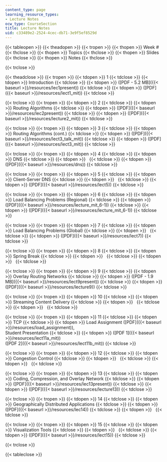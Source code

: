 ```yaml
---
content_type: page
learning_resource_types:
- Lecture Notes
ocw_type: CourseSection
title: Lecture Notes
uid: c33489e2-2524-4cec-db71-3e9f5ef8529d
---
```


{{< tableopen >}}
{{< theadopen >}}
{{< tropen >}}
{{< thopen >}}
Week #
{{< thclose >}}
{{< thopen >}}
Topics
{{< thclose >}}
{{< thopen >}}
Slides
{{< thclose >}}
{{< thopen >}}
Notes
{{< thclose >}}

{{< trclose >}}

{{< theadclose >}}
{{< tropen >}}
{{< tdopen >}}
1
{{< tdclose >}}
{{< tdopen >}}
Introduction
{{< tdclose >}}
{{< tdopen >}}
([PDF - 5.2 MB]({{< baseurl >}}/resources/lec1present))
{{< tdclose >}}
{{< tdopen >}}
([PDF]({{< baseurl >}}/resources/lect1_mit))
{{< tdclose >}}

{{< trclose >}}
{{< tropen >}}
{{< tdopen >}}
2
{{< tdclose >}}
{{< tdopen >}}
Routing Algorithms
{{< tdclose >}}
{{< tdopen >}}
([PDF]({{< baseurl >}}/resources/lec2present))
{{< tdclose >}}
{{< tdopen >}}
([PDF]({{< baseurl >}}/resources/lecture2_mit))
{{< tdclose >}}

{{< trclose >}}
{{< tropen >}}
{{< tdopen >}}
3
{{< tdclose >}}
{{< tdopen >}}
Routing Algorithms (cont.)
{{< tdclose >}}
{{< tdopen >}}
([PDF]({{< baseurl >}}/resources/lect3_talk_mit))
{{< tdclose >}}
{{< tdopen >}}
([PDF]({{< baseurl >}}/resources/lect3_mit))
{{< tdclose >}}

{{< trclose >}}
{{< tropen >}}
{{< tdopen >}}
4
{{< tdclose >}}
{{< tdopen >}}
DNS
{{< tdclose >}}
{{< tdopen >}}
 
{{< tdclose >}}
{{< tdopen >}}
([PDF]({{< baseurl >}}/resources/dns))
{{< tdclose >}}

{{< trclose >}}
{{< tropen >}}
{{< tdopen >}}
5
{{< tdclose >}}
{{< tdopen >}}
Client-Server DNS
{{< tdclose >}}
{{< tdopen >}}
 
{{< tdclose >}}
{{< tdopen >}}
([PDF]({{< baseurl >}}/resources/lect5))
{{< tdclose >}}

{{< trclose >}}
{{< tropen >}}
{{< tdopen >}}
6
{{< tdclose >}}
{{< tdopen >}}
Load Balancing Problems (Regional)
{{< tdclose >}}
{{< tdopen >}}
([PDF]({{< baseurl >}}/resources/lecture_mit_6-1))
{{< tdclose >}}
{{< tdopen >}}
([PDF]({{< baseurl >}}/resources/lecture_mit_6-1))
{{< tdclose >}}

{{< trclose >}}
{{< tropen >}}
{{< tdopen >}}
7
{{< tdclose >}}
{{< tdopen >}}
Load Balancing Problems (Global)
{{< tdclose >}}
{{< tdopen >}}
 
{{< tdclose >}}
{{< tdopen >}}
([PDF]({{< baseurl >}}/resources/lect7))
{{< tdclose >}}

{{< trclose >}}
{{< tropen >}}
{{< tdopen >}}
8
{{< tdclose >}}
{{< tdopen >}}
Spring Break
{{< tdclose >}}
{{< tdopen >}}
 
{{< tdclose >}}
{{< tdopen >}}
 
{{< tdclose >}}

{{< trclose >}}
{{< tropen >}}
{{< tdopen >}}
9
{{< tdclose >}}
{{< tdopen >}}
Overlay Routing Networks
{{< tdclose >}}
{{< tdopen >}}
([PDF - 1.9 MB]({{< baseurl >}}/resources/lect9present))
{{< tdclose >}}
{{< tdopen >}}
([PDF]({{< baseurl >}}/resources/lecture9))
{{< tdclose >}}

{{< trclose >}}
{{< tropen >}}
{{< tdopen >}}
10
{{< tdclose >}}
{{< tdopen >}}
Streaming Content Delivery
{{< tdclose >}}
{{< tdopen >}}
 
{{< tdclose >}}
{{< tdopen >}}
 
{{< tdclose >}}

{{< trclose >}}
{{< tropen >}}
{{< tdopen >}}
11
{{< tdclose >}}
{{< tdopen >}}
TCP
{{< tdclose >}}
{{< tdopen >}}
Load Assignment ([PDF]({{< baseurl >}}/resources/load_assignment)),  
Student Presentation
{{< tdclose >}}
{{< tdopen >}}
([PDF 1]({{< baseurl >}}/resources/lect11a_mit))  
([PDF 2]({{< baseurl >}}/resources/lect11b_mit))
{{< tdclose >}}

{{< trclose >}}
{{< tropen >}}
{{< tdopen >}}
12
{{< tdclose >}}
{{< tdopen >}}
Congestion Control
{{< tdclose >}}
{{< tdopen >}}
 
{{< tdclose >}}
{{< tdopen >}}
 
{{< tdclose >}}

{{< trclose >}}
{{< tropen >}}
{{< tdopen >}}
13
{{< tdclose >}}
{{< tdopen >}}
Coding, Compression, and Overlay Network
{{< tdclose >}}
{{< tdopen >}}
([PDF]({{< baseurl >}}/resources/lec13present))
{{< tdclose >}}
{{< tdopen >}}
([PDF]({{< baseurl >}}/resources/lecture13))
{{< tdclose >}}

{{< trclose >}}
{{< tropen >}}
{{< tdopen >}}
14
{{< tdclose >}}
{{< tdopen >}}
Geographically Distributed Applications
{{< tdclose >}}
{{< tdopen >}}
([PDF]({{< baseurl >}}/resources/lec14))
{{< tdclose >}}
{{< tdopen >}}
 
{{< tdclose >}}

{{< trclose >}}
{{< tropen >}}
{{< tdopen >}}
15
{{< tdclose >}}
{{< tdopen >}}
Visualization Tools
{{< tdclose >}}
{{< tdopen >}}
 
{{< tdclose >}}
{{< tdopen >}}
([PDF]({{< baseurl >}}/resources/lect15))
{{< tdclose >}}

{{< trclose >}}

{{< tableclose >}}